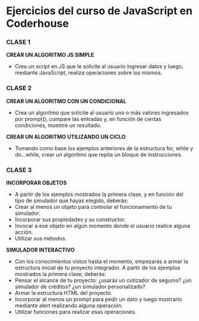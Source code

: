 # Ejercicios del curso de JavaScript en Coderhouse

### CLASE 1
**CREAR UN ALGORITMO JS SIMPLE**
  - Crea un script en JS que le solicite al usuario ingresar datos y luego, mediante JavaScript, realiza operaciones sobre los mismos.

### CLASE 2
**CREAR UN ALGORITMO CON UN CONDICIONAL**
  - Crea un algoritmo que solicite al usuario uno o más valores ingresados por prompt(), compare las entradas y, en función de ciertas condiciones, muestre un resultado.

**CREAR UN ALGORITMO UTILIZANDO UN CICLO**
  - Tomando como base los ejemplos anteriores de la estructura for, while y do...while, crear un algoritmo que repita un bloque de instrucciones.

### CLASE 3
**INCORPORAR OBJETOS**
  - A partir de los ejemplos mostrados la primera clase, y en función del tipo de simulador que hayas elegido, deberás:
  - Crear al menos un objeto para controlar el funcionamiento de tu simulador.
  - Incorporar sus propiedades y su constructor.
  - Invocar a ese objeto en algún momento donde el usuario realice alguna acción.
  - Utilizar sus métodos.

**SIMULADOR INTERACTIVO**
  - Con los conocimientos vistos hasta el momento, empezarás a armar la estructura inicial de tu proyecto integrador. A partir de los ejemplos mostrados la primera clase, deberás:
  - Pensar el alcance de tu proyecto: ¿usarás un cotizador de seguros? ¿un simulador de créditos? ¿un simulador personalizado?
  - Armar la estructura HTML del proyecto.
  - Incorporar al menos un prompt para pedir un dato y luego mostrarlo mediante alert realizando alguna operación.
  - Utilizar funciones para realizar esas operaciones.
